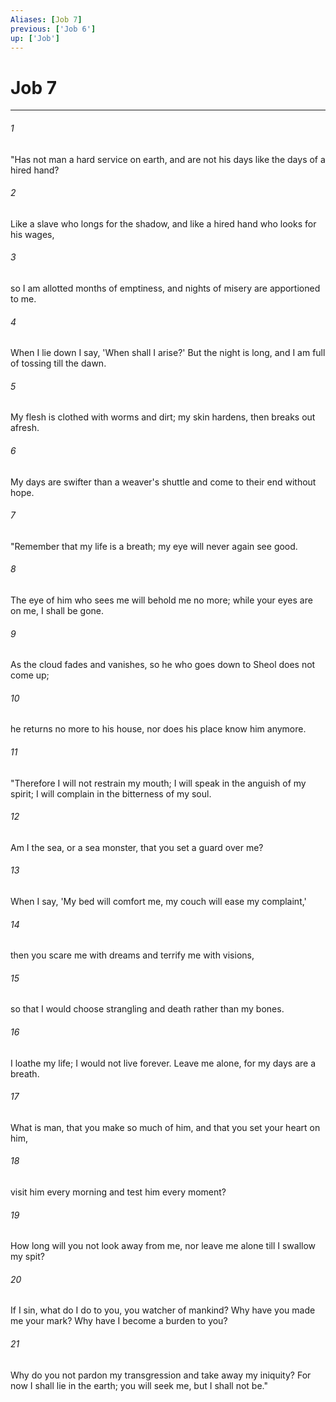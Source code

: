 ```yaml
---
Aliases: [Job 7]
previous: ['Job 6']
up: ['Job']
---
```

# Job 7

***

 

###### 1 
"Has not man a hard service on earth, 
 and are not his days like the days of a hired hand? 
 
 

###### 2 
Like a slave who longs for the shadow, 
 and like a hired hand who looks for his wages, 
 
 

###### 3 
so I am allotted months of emptiness, 
 and nights of misery are apportioned to me. 
 
 

###### 4 
When I lie down I say, 'When shall I arise?' 
 But the night is long, 
 and I am full of tossing till the dawn. 
 
 

###### 5 
My flesh is clothed with worms and dirt; 
 my skin hardens, then breaks out afresh. 
 
 

###### 6 
My days are swifter than a weaver's shuttle 
 and come to their end without hope.
 
 

###### 7 
"Remember that my life is a breath; 
 my eye will never again see good. 
 
 

###### 8 
The eye of him who sees me will behold me no more; 
 while your eyes are on me, I shall be gone. 
 
 

###### 9 
As the cloud fades and vanishes, 
 so he who goes down to Sheol does not come up; 
 
 

###### 10 
he returns no more to his house, 
 nor does his place know him anymore.
 
 

###### 11 
"Therefore I will not restrain my mouth; 
 I will speak in the anguish of my spirit; 
 I will complain in the bitterness of my soul. 
 
 

###### 12 
Am I the sea, or a sea monster, 
 that you set a guard over me? 
 
 

###### 13 
When I say, 'My bed will comfort me, 
 my couch will ease my complaint,' 
 
 

###### 14 
then you scare me with dreams 
 and terrify me with visions, 
 
 

###### 15 
so that I would choose strangling 
 and death rather than my bones. 
 
 

###### 16 
I loathe my life; I would not live forever. 
 Leave me alone, for my days are a breath. 
 
 

###### 17 
What is man, that you make so much of him, 
 and that you set your heart on him, 
 
 

###### 18 
visit him every morning 
 and test him every moment? 
 
 

###### 19 
How long will you not look away from me, 
 nor leave me alone till I swallow my spit? 
 
 

###### 20 
If I sin, what do I do to you, you watcher of mankind? 
 Why have you made me your mark? 
 Why have I become a burden to you? 
 
 

###### 21 
Why do you not pardon my transgression 
 and take away my iniquity? 
 For now I shall lie in the earth; 
 you will seek me, but I shall not be."
 

